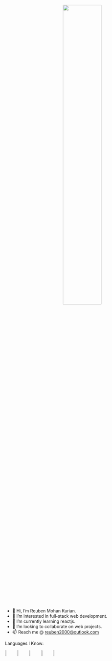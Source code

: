 <p align="center">
  <img src="https://user-images.githubusercontent.com/68062270/174036172-ddd15a77-4933-4727-a109-4c86b78da246.gif" width=50% height=50% /> 
</p>


- 👋 Hi, I’m Reuben Mohan Kurian.
- 👀 I’m interested in full-stack web development.
- 🌱 I’m currently learning reactjs.
- 💞️ I’m looking to collaborate on web projects.
- 📫 Reach me @ reuben2000@outlook.com


Languages I Know:


<img src="https://user-images.githubusercontent.com/68062270/174033467-7242495f-979c-4eea-a7d6-cfc7c3a55ad6.png" width=7% height=7%>  <img src="https://user-images.githubusercontent.com/68062270/174033471-93e6d8a3-6c21-44ba-8e04-25fb6c1ae652.png" width=7% height=7%>  <img src="https://user-images.githubusercontent.com/68062270/174034351-3d84fac2-a53f-492f-bc9e-c08231f9398f.png" width=7% height=7%>  <img src="https://user-images.githubusercontent.com/68062270/174034907-89fb0377-bcc9-4ec9-a9ba-83b49c3e9803.png" width=7% height=7%>  <img src="https://user-images.githubusercontent.com/68062270/174035524-faaf4000-4a59-44b9-9112-7a156e5b0804.png" width=7% height=7%>










